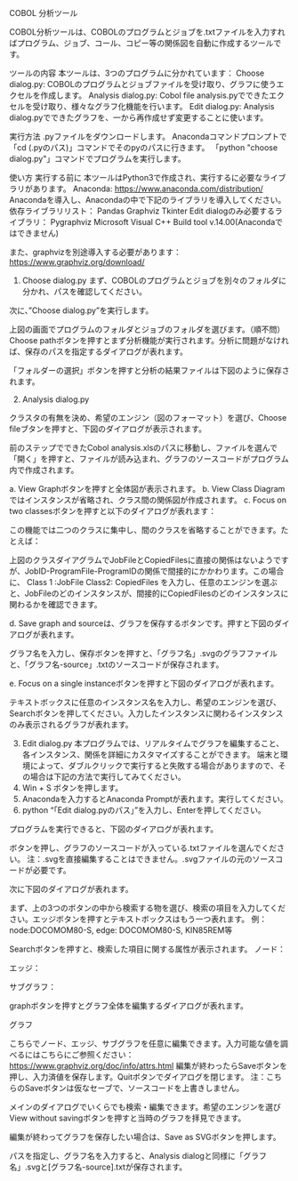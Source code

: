 COBOL 分析ツール

COBOL分析ツールは、COBOLのプログラムとジョブを.txtファイルを入力すればプログラム、ジョブ、コール、コピー等の関係図を自動に作成するツールです。

ツールの内容
本ツールは、3つのプログラムに分かれています：
Choose dialog.py: COBOLのプログラムとジョブファイルを受け取り、グラフに使うエクセルを作成します。
Analysis dialog.py: Cobol file analysis.pyでできたエクセルを受け取り、様々なグラフ化機能を行います。
Edit dialog.py: Analysis dialog.pyでできたグラフを、一から再作成せず変更することに使います。

実行方法
.pyファイルをダウンロードします。
Anacondaコマンドプロンプトで「cd (.pyのパス)」コマンドでそのpyのパスに行きます。
「python "choose dialog.py"」コマンドでプログラムを実行します。

使い方
実行する前に
本ツールはPython3で作成され、実行するに必要なライブラリがあります。
Anaconda: https://www.anaconda.com/distribution/
Anacondaを導入し、Anacondaの中で下記のライブラリを導入してください。
依存ライブラリリスト：
Pandas
Graphviz
Tkinter
Edit dialogのみ必要するライブラリ：
Pygraphviz
Microsoft Visual C++ Build tool v.14.00(Anacondaではできません)

また、graphvizを別途導入する必要があります：https://www.graphviz.org/download/

1.	Choose dialog.py
まず、COBOLのプログラムとジョブを別々のフォルダに分かれ、パスを確認してください。

次に、”Choose dialog.py”を実行します。
 
上図の画面でプログラムのフォルダとジョブのフォルダを選びます。（順不問）
Choose pathボタンを押すとまず分析機能が実行されます。分析に問題がなければ、保存のパスを指定するダイアログが表れます。
 
「フォルダーの選択」ボタンを押すと分析の結果ファイルは下図のように保存されます。


 

2.	Analysis dialog.py
 
クラスタの有無を決め、希望のエンジン（図のフォーマット）を選び、Choose fileブタンを押すと、下図のダイアログが表示されます。


 
前のステップでできたCobol analysis.xlsのパスに移動し、ファイルを選んで「開く」を押すと、ファイルが読み込まれ、グラフのソースコードがプログラム内で作成されます。
 
a. View Graphボタンを押すと全体図が表示されます。
b. View Class Diagramではインスタンスが省略され、クラス間の関係図が作成されます。
c. Focus on two classesボタンを押すと以下のダイアログが表れます：
 
この機能では二つのクラスに集中し、間のクラスを省略することができます。たとえば：
 
上図のクラスダイアグラムでJobFileとCopiedFilesに直接の関係はないようですが、JobID-ProgramFile-ProgramIDの関係で間接的にかかわります。この場合に、
Class 1 :JobFile
Class2: CopiedFiles
を入力し、任意のエンジンを選ぶと、JobFileのどのインスタンスが、間接的にCopiedFilesのどのインスタンスに関わるかを確認できます。
 


d. Save graph and sourceは、グラフを保存するボタンです。押すと下図のダイアログが表れます。
 
グラフ名を入力し、保存ボタンを押すと、「グラフ名」.svgのグラフファイルと、「グラフ名-source」.txtのソースコードが保存されます。

e. Focus on a single instanceボタンを押すと下図のダイアログが表れます。
 
テキストボックスに任意のインスタンス名を入力し、希望のエンジンを選び、Searchボタンを押してください。入力したインスタンスに関わるインスタンスのみ表示されるグラフが表れます。
 

3.	Edit dialog.py
本プログラムでは、リアルタイムでグラフを編集すること、各インスタンス、関係を詳細にカスタマイズすることができます。
端末と環境によって、ダブルクリックで実行すると失敗する場合がありますので、その場合は下記の方法で実行してみてください。
1.	Win + S ボタンを押します。
2.	Anacondaを入力するとAnaconda Promptが表れます。実行してください。
3.	python “「Edit dialog.pyのパス」”を入力し、Enterを押してください。
 
プログラムを実行できると、下図のダイアログが表れます。
 
ボタンを押し、グラフのソースコードが入っている.txtファイルを選んでください。
注：.svgを直接編集することはできません。.svgファイルの元のソースコードが必要です。

次に下図のダイアログが表れます。

 

まず、上の3つのボタンの中から検索する物を選び、検索の項目を入力してください。エッジボタンを押すとテキストボックスはもう一つ表れます。
例：node:DOCOMOM80-S, edge: DOCOMOM80-S, KIN85REM等

Searchボタンを押すと、検索した項目に関する属性が表示されます。
ノード：
 
エッジ：
 

サブグラフ：
 
graphボタンを押すとグラフ全体を編集するダイアログが表れます。

グラフ
 
こちらでノード、エッジ、サブグラフを任意に編集できます。入力可能な値を調べるにはこちらにご参照ください：https://www.graphviz.org/doc/info/attrs.html
編集が終わったらSaveボタンを押し、入力済値を保存します。Quitボタンでダイアログを閉じます。
注：こちらのSaveボタンは仮なセーブで、ソースコードを上書きしません。


メインのダイアログでいくらでも検索・編集できます。希望のエンジンを選びView without savingボタンを押すと当時のグラフを拝見できます。

編集が終わってグラフを保存したい場合は、Save as SVGボタンを押します。
 

パスを指定し、グラフ名を入力すると、Analysis dialogと同様に「グラフ名」.svgと[グラフ名-source].txtが保存されます。
